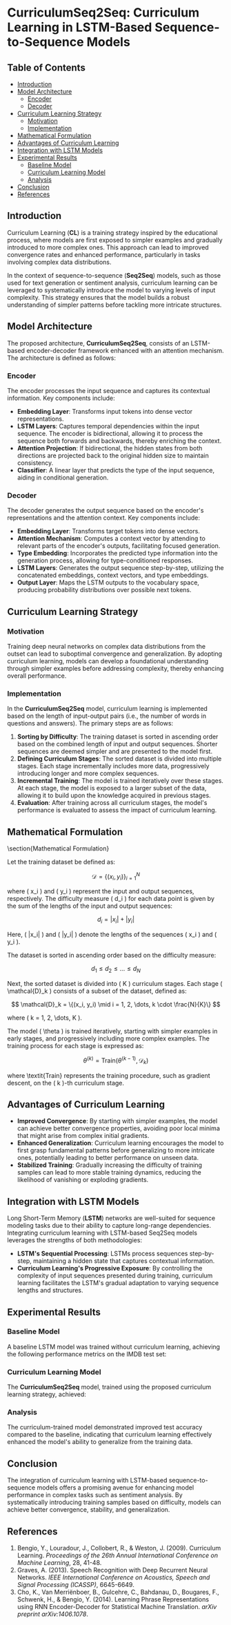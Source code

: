 # CurriculumSeq2Seq: Curriculum Learning in LSTM-Based Sequence-to-Sequence Models

## Table of Contents

- [Introduction](#introduction)
- [Model Architecture](#model-architecture)
  - [Encoder](#encoder)
  - [Decoder](#decoder)
- [Curriculum Learning Strategy](#curriculum-learning-strategy)
  - [Motivation](#motivation)
  - [Implementation](#implementation)
- [Mathematical Formulation](#mathematical-formulation)
- [Advantages of Curriculum Learning](#advantages-of-curriculum-learning)
- [Integration with LSTM Models](#integration-with-lstm-models)
- [Experimental Results](#experimental-results)
  - [Baseline Model](#baseline-model)
  - [Curriculum Learning Model](#curriculum-learning-model)
  - [Analysis](#analysis)
- [Conclusion](#conclusion)
- [References](#references)

## Introduction

Curriculum Learning (**CL**) is a training strategy inspired by the educational process, where models are first exposed to simpler examples and gradually introduced to more complex ones. This approach can lead to improved convergence rates and enhanced performance, particularly in tasks involving complex data distributions.

In the context of sequence-to-sequence (**Seq2Seq**) models, such as those used for text generation or sentiment analysis, curriculum learning can be leveraged to systematically introduce the model to varying levels of input complexity. This strategy ensures that the model builds a robust understanding of simpler patterns before tackling more intricate structures.

## Model Architecture

The proposed architecture, **CurriculumSeq2Seq**, consists of an LSTM-based encoder-decoder framework enhanced with an attention mechanism. The architecture is defined as follows:

### Encoder

The encoder processes the input sequence and captures its contextual information. Key components include:

- **Embedding Layer**: Transforms input tokens into dense vector representations.
- **LSTM Layers**: Captures temporal dependencies within the input sequence. The encoder is bidirectional, allowing it to process the sequence both forwards and backwards, thereby enriching the context.
- **Attention Projection**: If bidirectional, the hidden states from both directions are projected back to the original hidden size to maintain consistency.
- **Classifier**: A linear layer that predicts the type of the input sequence, aiding in conditional generation.

### Decoder

The decoder generates the output sequence based on the encoder's representations and the attention context. Key components include:

- **Embedding Layer**: Transforms target tokens into dense vectors.
- **Attention Mechanism**: Computes a context vector by attending to relevant parts of the encoder's outputs, facilitating focused generation.
- **Type Embedding**: Incorporates the predicted type information into the generation process, allowing for type-conditioned responses.
- **LSTM Layers**: Generates the output sequence step-by-step, utilizing the concatenated embeddings, context vectors, and type embeddings.
- **Output Layer**: Maps the LSTM outputs to the vocabulary space, producing probability distributions over possible next tokens.

## Curriculum Learning Strategy

### Motivation

Training deep neural networks on complex data distributions from the outset can lead to suboptimal convergence and generalization. By adopting curriculum learning, models can develop a foundational understanding through simpler examples before addressing complexity, thereby enhancing overall performance.

### Implementation

In the **CurriculumSeq2Seq** model, curriculum learning is implemented based on the length of input-output pairs (i.e., the number of words in questions and answers). The primary steps are as follows:

1. **Sorting by Difficulty**: The training dataset is sorted in ascending order based on the combined length of input and output sequences. Shorter sequences are deemed simpler and are presented to the model first.
2. **Defining Curriculum Stages**: The sorted dataset is divided into multiple stages. Each stage incrementally includes more data, progressively introducing longer and more complex sequences.
3. **Incremental Training**: The model is trained iteratively over these stages. At each stage, the model is exposed to a larger subset of the data, allowing it to build upon the knowledge acquired in previous stages.
4. **Evaluation**: After training across all curriculum stages, the model's performance is evaluated to assess the impact of curriculum learning.

## Mathematical Formulation

\section{Mathematical Formulation}

Let the training dataset be defined as:

$$
\mathcal{D} = \{(x_i, y_i)\}_{i=1}^N
$$

where \( x_i \) and \( y_i \) represent the input and output sequences, respectively. The difficulty measure \( d_i \) for each data point is given by the sum of the lengths of the input and output sequences:

$$
d_i = |x_i| + |y_i|
$$

Here, \( |x_i| \) and \( |y_i| \) denote the lengths of the sequences \( x_i \) and \( y_i \).

The dataset is sorted in ascending order based on the difficulty measure:

$$
d_1 \leq d_2 \leq \dots \leq d_N
$$

Next, the sorted dataset is divided into \( K \) curriculum stages. Each stage \( \mathcal{D}_k \) consists of a subset of the dataset, defined as:

$$
\mathcal{D}_k = \{(x_i, y_i) \mid i = 1, 2, \dots, k \cdot \frac{N}{K}\}
$$

where \( k = 1, 2, \dots, K \).

The model \( \theta \) is trained iteratively, starting with simpler examples in early stages, and progressively including more complex examples. The training process for each stage is expressed as:

$$
\theta^{(k)} = \text{Train}(\theta^{(k-1)}, \mathcal{D}_k)
$$

where \textit{Train} represents the training procedure, such as gradient descent, on the \( k \)-th curriculum stage.


## Advantages of Curriculum Learning

- **Improved Convergence**: By starting with simpler examples, the model can achieve better convergence properties, avoiding poor local minima that might arise from complex initial gradients.
- **Enhanced Generalization**: Curriculum learning encourages the model to first grasp fundamental patterns before generalizing to more intricate ones, potentially leading to better performance on unseen data.
- **Stabilized Training**: Gradually increasing the difficulty of training samples can lead to more stable training dynamics, reducing the likelihood of vanishing or exploding gradients.

## Integration with LSTM Models

Long Short-Term Memory (**LSTM**) networks are well-suited for sequence modeling tasks due to their ability to capture long-range dependencies. Integrating curriculum learning with LSTM-based Seq2Seq models leverages the strengths of both methodologies:

- **LSTM's Sequential Processing**: LSTMs process sequences step-by-step, maintaining a hidden state that captures contextual information.
- **Curriculum Learning's Progressive Exposure**: By controlling the complexity of input sequences presented during training, curriculum learning facilitates the LSTM's gradual adaptation to varying sequence lengths and structures.

## Experimental Results

### Baseline Model

A baseline LSTM model was trained without curriculum learning, achieving the following performance metrics on the IMDB test set:



### Curriculum Learning Model

The **CurriculumSeq2Seq** model, trained using the proposed curriculum learning strategy, achieved:



### Analysis

The curriculum-trained model demonstrated improved test accuracy compared to the baseline, indicating that curriculum learning effectively enhanced the model's ability to generalize from the training data.

## Conclusion

The integration of curriculum learning with LSTM-based sequence-to-sequence models offers a promising avenue for enhancing model performance in complex tasks such as sentiment analysis. By systematically introducing training samples based on difficulty, models can achieve better convergence, stability, and generalization.

## References

1. Bengio, Y., Louradour, J., Collobert, R., & Weston, J. (2009). Curriculum Learning. *Proceedings of the 26th Annual International Conference on Machine Learning*, 28, 41-48.
2. Graves, A. (2013). Speech Recognition with Deep Recurrent Neural Networks. *IEEE International Conference on Acoustics, Speech and Signal Processing (ICASSP)*, 6645-6649.
3. Cho, K., Van Merriënboer, B., Gulcehre, C., Bahdanau, D., Bougares, F., Schwenk, H., & Bengio, Y. (2014). Learning Phrase Representations using RNN Encoder-Decoder for Statistical Machine Translation. *arXiv preprint arXiv:1406.1078*.
